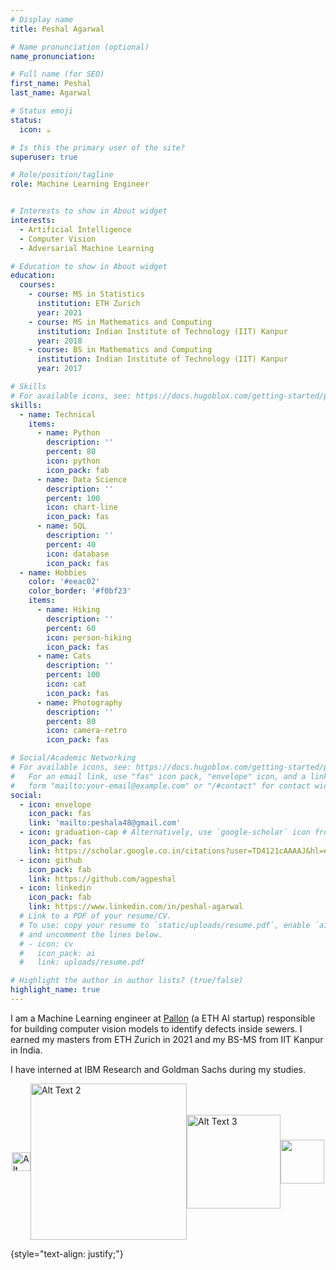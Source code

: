 ```yaml
---
# Display name
title: Peshal Agarwal

# Name pronunciation (optional)
name_pronunciation:

# Full name (for SEO)
first_name: Peshal
last_name: Agarwal

# Status emoji
status:
  icon: ☕️

# Is this the primary user of the site?
superuser: true

# Role/position/tagline
role: Machine Learning Engineer


# Interests to show in About widget
interests:
  - Artificial Intelligence
  - Computer Vision
  - Adversarial Machine Learning

# Education to show in About widget
education:
  courses:
    - course: MS in Statistics
      institution: ETH Zurich
      year: 2021
    - course: MS in Mathematics and Computing
      institution: Indian Institute of Technology (IIT) Kanpur
      year: 2018
    - course: BS in Mathematics and Computing
      institution: Indian Institute of Technology (IIT) Kanpur
      year: 2017

# Skills
# For available icons, see: https://docs.hugoblox.com/getting-started/page-builder/#icons
skills:
  - name: Technical
    items:
      - name: Python
        description: ''
        percent: 80
        icon: python
        icon_pack: fab
      - name: Data Science
        description: ''
        percent: 100
        icon: chart-line
        icon_pack: fas
      - name: SQL
        description: ''
        percent: 40
        icon: database
        icon_pack: fas
  - name: Hobbies
    color: '#eeac02'
    color_border: '#f0bf23'
    items:
      - name: Hiking
        description: ''
        percent: 60
        icon: person-hiking
        icon_pack: fas
      - name: Cats
        description: ''
        percent: 100
        icon: cat
        icon_pack: fas
      - name: Photography
        description: ''
        percent: 80
        icon: camera-retro
        icon_pack: fas

# Social/Academic Networking
# For available icons, see: https://docs.hugoblox.com/getting-started/page-builder/#icons
#   For an email link, use "fas" icon pack, "envelope" icon, and a link in the
#   form "mailto:your-email@example.com" or "/#contact" for contact widget.
social:
  - icon: envelope
    icon_pack: fas
    link: 'mailto:peshala48@gmail.com'
  - icon: graduation-cap # Alternatively, use `google-scholar` icon from `ai` icon pack
    icon_pack: fas
    link: https://scholar.google.co.in/citations?user=TD4121cAAAAJ&hl=en
  - icon: github
    icon_pack: fab
    link: https://github.com/agpeshal
  - icon: linkedin
    icon_pack: fab
    link: https://www.linkedin.com/in/peshal-agarwal
  # Link to a PDF of your resume/CV.
  # To use: copy your resume to `static/uploads/resume.pdf`, enable `ai` icons in `params.yaml`,
  # and uncomment the lines below.
  # - icon: cv
  #   icon_pack: ai
  #   link: uploads/resume.pdf

# Highlight the author in author lists? (true/false)
highlight_name: true
---
```


I am a Machine Learning engineer at [Pallon](http://www.pallon.com) (a ETH AI startup) responsible for building computer vision models to identify defects inside sewers. I earned my masters from ETH Zurich in 2021 and my BS-MS from IIT Kanpur in India.

I have interned at IBM Research and Goldman Sachs during my studies.


<div style="display: flex; flex-direction: row; justify-content: center; align-items: center;">
    <img src="https://upload.wikimedia.org/wikipedia/commons/thumb/9/99/ETH_Z%C3%BCrich_Logo_black.svg/192px-ETH_Z%C3%BCrich_Logo_black.svg.png" alt="Alt Text 1" style="width: auto; height: 30px;">
    <img src="https://sarkarijobtrend.com/storage/2022/07/iitk-logo.png" alt="Alt Text 2" style="width: 250px; height: auto;">
    <img src="https://imageio.forbes.com/specials-images/imageserve/62f12d261c21e21259d408c4/IBM/960x0.jpg" alt="Alt Text 3" style="width: 150px; height: auto;">
    <img src="https://upload.wikimedia.org/wikipedia/commons/6/61/Goldman_Sachs.svg" style="width:70px; height: auto">
</div>

{style="text-align: justify;"}
